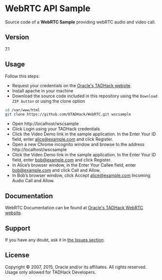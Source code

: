 WebRTC API Sample
=========

Source code of a **WebRTC Sample** providing webRTC audio and video call.

Version
----

7.1

Usage
----

Follow this steps:

+ Request your credentials on the [Oracle's TADHack website](http://tadhack.optaresolutions.com).
+ Install apache in your machine
+ Download the source code included in this repository using the `Download ZIP button` or using the clone option
```sh
cd /var/www/html
git clone https://github.com/OTADHack/WebRTC.git wscsample
```
+ Open http://localhost/wscsample 
+ Click Login using your TADHack credentials
+ Click the Video Demo link in the sample application. In the Enter Your ID field, enter alice@example.com and click Register.
+ Open a new Chrome incognito window and browse to the address http://localhost/wscsample
+ Click the Video Demo link in the sample application. In the Enter Your ID field, enter bob@example.com and click Register.
+ In Alice’s browser window, in the Enter Your Callee field, enter bob@example.com and click Call and Allow.
+ In Bob’s browser window, click Accept alice@example.com Incoming Audio Call and Allow.

Documentation
----

WebRTC Documentation can be found at [Oracle's TADHack WebRTC website](http://tadhack.optaresolutions.com/?page_id=60).

Support
----

If you have any doubt, ask it in [the Issues section](https://github.com/OTADHack/WebRTC/issues).


License
----

Copyright © 2007, 2015, Oracle and/or its affiliates. All rights reserved. Usage only allowed for TADHack Developers.
